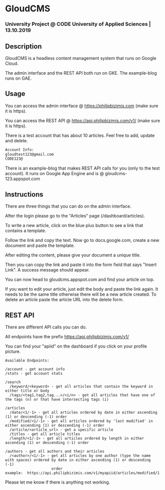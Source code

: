 # GloudCMS
### University Project @ CODE University of Applied Sciences | 13.10.2019


## Description

GloudCMS is a headless content management system that runs on Google Cloud.

The admin interface and the REST API both run on GKE.
The example-blog runs on GAE.

## Usage

You can access the admin interface @ https://philipbizimis.com (make sure it is https).

You can access the REST API @ https://api.philipbizimis.com/v1/ (make sure it is https).

There is a test account that has about 10 articles. Feel free to add, update and delete.
```bash
Account Info:
gloudtest123@gmail.com
CODE123@
```

There is an example-blog that makes REST API calls for you (only to the test account).
It runs on Google App Engine and is @ gloudcms-123.appspot.com

## Instructions
There are three things that you can do on the admin interface.

After the login please go to the "Articles" page (/dashboard/articles).

To write a new article, click on the blue plus button to see a link that contains a template.

Follow the link and copy the text. Now go to docs.google.com, create a new document and paste the template.

After editing the content, please give your document a unique title.

Then you can copy the link and paste it into the form field that says "Insert Link".
A success message should appear.

You can now head to gloudcms.appspot.com and find your article on top.

If you want to edit your article, just edit the body and paste the link again. It needs to be the same title otherwise there will be a new article created. To delete an article paste the article URL into the delete form.

## REST API
There are different API calls you can do.

All endpoints have the prefix https://api.philipbizimis.com/v1/<apiid>

You can find your "apiid" on the dashboard if you click on your profile picture.
```
Available Endpoints:

/account - get account info
/stats - get account stats

/search
  /keyword/<keyword> - get all articles that contain the keyword in either title or body
  /tags/<tag1,tag2,tag...>/<i/n> - get all articles that have one of the tags (n) or that have intersecting tags (i)

/articles
  /date/<1/-1> - get all articles ordered by date in either ascending (1) or descending (-1) order
  /modified/<1/-1> - get all articles ordered by 'last modified' in either ascending (1) or descending (-1) order
  /article/<article_url> - get a specific article
  /titles - get all article titles
  /length/<1/-1> - get all articles ordered by length in either ascending (1) or descending (-1) order

/authors - get all authors and their articles
  /<author>/<1/-1> - get all articles by one author (type the name with spaces) ordered by date in either ascending (1) or descending (-1) 
                     order
example:  https://api.philipbizimis.com/v1/myapiid/articles/modified/1
```

Please let me know if there is anything not working.